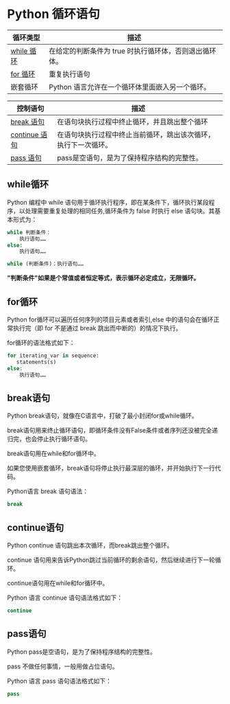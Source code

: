 # Python 循环语句

循环类型	|	描述
-----------|----------
[while 循环](#while循环)	|	在给定的判断条件为 true 时执行循环体，否则退出循环体。
[for 循环](#for循环)	|	重复执行语句
嵌套循环	|	Python 语言允许在一个循环体里面嵌入另一个循环。

控制语句	|	描述
-----------|----------
[break 语句](#break语句)	|	在语句块执行过程中终止循环，并且跳出整个循环
[continue 语句](#continue语句)	|	在语句块执行过程中终止当前循环，跳出该次循环，执行下一次循环。
[pass 语句](#pass语句])	|	pass是空语句，是为了保持程序结构的完整性。


## while循环

Python 编程中 while 语句用于循环执行程序，即在某条件下，循环执行某段程序，以处理需要重复处理的相同任务,循环条件为 false 时执行 else 语句块。其基本形式为：
```python
while 判断条件：
    执行语句……
else:
    执行语句……

while (判断条件)：执行语句……
```

**"判断条件"如果是个常值或者恒定等式，表示循环必定成立，无限循环。**

## for循环

Python for循环可以遍历任何序列的项目元素或者索引,else 中的语句会在循环正常执行完（即 for 不是通过 break 跳出而中断的）的情况下执行。

for循环的语法格式如下：
```python
for iterating_var in sequence:
   statements(s)
else:
    执行语句……
```

## break语句

Python break语句，就像在C语言中，打破了最小封闭for或while循环。

break语句用来终止循环语句，即循环条件没有False条件或者序列还没被完全递归完，也会停止执行循环语句。

break语句用在while和for循环中。

如果您使用嵌套循环，break语句将停止执行最深层的循环，并开始执行下一行代码。

Python语言 break 语句语法：
```python
break
```

## continue语句

Python continue 语句跳出本次循环，而break跳出整个循环。

continue 语句用来告诉Python跳过当前循环的剩余语句，然后继续进行下一轮循环。

continue语句用在while和for循环中。

Python 语言 continue 语句语法格式如下：
```python
continue
```

## pass语句

Python pass是空语句，是为了保持程序结构的完整性。

pass 不做任何事情，一般用做占位语句。

Python 语言 pass 语句语法格式如下：
```python
pass
```